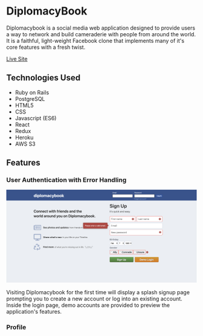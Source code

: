 # DiplomacyBook

Diplomacybook is a social media web application designed to provide users a way to network and build cameraderie with people from around the world. It is a faithful, light-weight Facebook clone that implements many of it's core features with a fresh twist.

[Live Site](https://diplomacybook.herokuapp.com/)

## Technologies Used
* Ruby on Rails
* PostgreSQL
* HTML5
* CSS
* Javascript (ES6)
* React
* Redux
* Heroku
* AWS S3

## Features

### User Authentication with Error Handling
![](https://github.com/kluAA/DiplomacyBook/blob/master/DiplomacyBook/app/assets/images/readme-userauth.png)

Visiting Diplomacybook for the first time will display a splash signup page prompting you to create a new account or log into an existing account. Inside the login page, demo accounts are provided to preview the application's features.

### Profile
